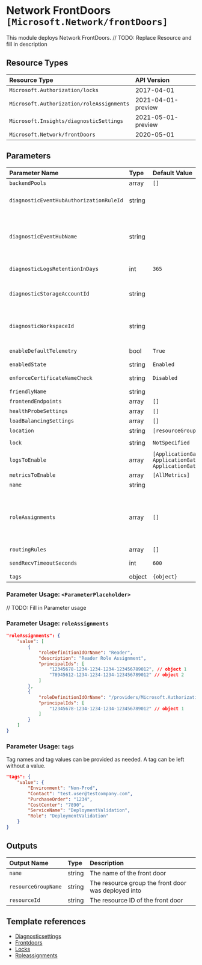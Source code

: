 # Network FrontDoors `[Microsoft.Network/frontDoors]`

This module deploys Network FrontDoors.
// TODO: Replace Resource and fill in description

## Resource Types

| Resource Type | API Version |
| :-- | :-- |
| `Microsoft.Authorization/locks` | 2017-04-01 |
| `Microsoft.Authorization/roleAssignments` | 2021-04-01-preview |
| `Microsoft.Insights/diagnosticSettings` | 2021-05-01-preview |
| `Microsoft.Network/frontDoors` | 2020-05-01 |

## Parameters

| Parameter Name | Type | Default Value | Possible Values | Description |
| :-- | :-- | :-- | :-- | :-- |
| `backendPools` | array | `[]` |  | Optional. Backend address pool of the frontdoor resource. |
| `diagnosticEventHubAuthorizationRuleId` | string |  |  | Optional. Resource ID of the diagnostic event hub authorization rule for the Event Hubs namespace in which the event hub should be created or streamed to.  |
| `diagnosticEventHubName` | string |  |  | Optional. Name of the diagnostic event hub within the namespace to which logs are streamed. Without this, an event hub is created for each log category. For security reasons, it is recommended to set diagnostic settings to send data to either storage account, log analytics workspace or event hub |
| `diagnosticLogsRetentionInDays` | int | `365` |  | Optional. Specifies the number of days that logs will be kept for; a value of 0 will retain data indefinitely. |
| `diagnosticStorageAccountId` | string |  |  | Optional. Resource ID of the diagnostic storage account. For security reasons, it is recommended to set diagnostic settings to send data to either storage account, log analytics workspace or event hub |
| `diagnosticWorkspaceId` | string |  |  | Optional. Resource ID of the diagnostic log analytics workspace. For security reasons, it is recommended to set diagnostic settings to send data to either storage account, log analytics workspace or event hub |
| `enableDefaultTelemetry` | bool | `True` |  | Optional. Enable telemetry via the Customer Usage Attribution ID (GUID). |
| `enabledState` | string | `Enabled` |  | Optional. State of the frontdoor resource. |
| `enforceCertificateNameCheck` | string | `Disabled` |  | Optional. Enforce certificate name check of the frontdoor resource. |
| `friendlyName` | string |  |  | Optional. Friendly name of the frontdoor resource. |
| `frontendEndpoints` | array | `[]` |  | Optional. Frontend endpoints of the frontdoor resource. |
| `healthProbeSettings` | array | `[]` |  | Optional. Heath probe settings of the frontdoor resource. |
| `loadBalancingSettings` | array | `[]` |  | Optional. Load balancing settings of the frontdoor resource. |
| `location` | string | `[resourceGroup().location]` |  | Optional. Location for all resources. |
| `lock` | string | `NotSpecified` | `[CanNotDelete, NotSpecified, ReadOnly]` | Optional. Specify the type of lock. |
| `logsToEnable` | array | `[ApplicationGatewayAccessLog, ApplicationGatewayPerformanceLog, ApplicationGatewayFirewallLog]` | `[ApplicationGatewayAccessLog, ApplicationGatewayPerformanceLog, ApplicationGatewayFirewallLog]` | Optional. The name of logs that will be streamed. |
| `metricsToEnable` | array | `[AllMetrics]` | `[AllMetrics]` | Optional. The name of metrics that will be streamed. |
| `name` | string |  |  | Required. The name of the frontDoor. |
| `roleAssignments` | array | `[]` |  | Optional. Array of role assignment objects that contain the 'roleDefinitionIdOrName' and 'principalId' to define RBAC role assignments on this resource. In the roleDefinitionIdOrName attribute, you can provide either the display name of the role definition, or its fully qualified ID in the following format: '/providers/Microsoft.Authorization/roleDefinitions/c2f4ef07-c644-48eb-af81-4b1b4947fb11' |
| `routingRules` | array | `[]` |  | Optional. Routing rules settings of the frontdoor resource. |
| `sendRecvTimeoutSeconds` | int | `600` |  | Optional. Certificate name check time of the frontdoor resource. |
| `tags` | object | `{object}` |  | Optional. Resource tags. |

### Parameter Usage: `<ParameterPlaceholder>`

// TODO: Fill in Parameter usage

### Parameter Usage: `roleAssignments`

```json
"roleAssignments": {
    "value": [
        {
            "roleDefinitionIdOrName": "Reader",
            "description": "Reader Role Assignment",
            "principalIds": [
                "12345678-1234-1234-1234-123456789012", // object 1
                "78945612-1234-1234-1234-123456789012" // object 2
            ]
        },
        {
            "roleDefinitionIdOrName": "/providers/Microsoft.Authorization/roleDefinitions/c2f4ef07-c644-48eb-af81-4b1b4947fb11",
            "principalIds": [
                "12345678-1234-1234-1234-123456789012" // object 1
            ]
        }
    ]
}
```

### Parameter Usage: `tags`

Tag names and tag values can be provided as needed. A tag can be left without a value.

```json
"tags": {
    "value": {
        "Environment": "Non-Prod",
        "Contact": "test.user@testcompany.com",
        "PurchaseOrder": "1234",
        "CostCenter": "7890",
        "ServiceName": "DeploymentValidation",
        "Role": "DeploymentValidation"
    }
}
```

## Outputs

| Output Name | Type | Description |
| :-- | :-- | :-- |
| `name` | string | The name of the front door |
| `resourceGroupName` | string | The resource group the front door was deployed into |
| `resourceId` | string | The resource ID of the front door |

## Template references

- [Diagnosticsettings](https://docs.microsoft.com/en-us/azure/templates/Microsoft.Insights/2021-05-01-preview/diagnosticSettings)
- [Frontdoors](https://docs.microsoft.com/en-us/azure/templates/Microsoft.Network/2020-05-01/frontDoors)
- [Locks](https://docs.microsoft.com/en-us/azure/templates/Microsoft.Authorization/2017-04-01/locks)
- [Roleassignments](https://docs.microsoft.com/en-us/azure/templates/Microsoft.Authorization/roleAssignments)
